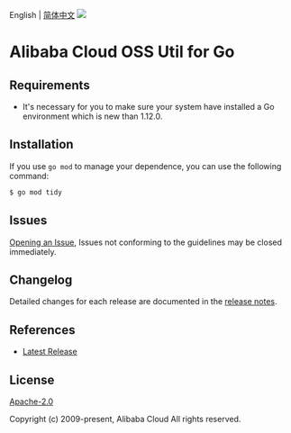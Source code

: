 English | [简体中文](README-CN.md)
![](https://aliyunsdk-pages.alicdn.com/icons/AlibabaCloud.svg)

# Alibaba Cloud OSS Util for Go

## Requirements
- It's necessary for you to make sure your system have installed a Go environment which is new than 1.12.0.

## Installation
If you use `go mod` to manage your dependence, you can use the following command:

```sh
$ go mod tidy
```

## Issues
[Opening an Issue](https://github.com/aliyun/alibabacloud-oss-sdk/issues/new), Issues not conforming to the guidelines may be closed immediately.

## Changelog
Detailed changes for each release are documented in the [release notes](./ChangeLog.txt).

## References
* [Latest Release](https://github.com/aliyun/alibabacloud-oss-sdk)

## License
[Apache-2.0](http://www.apache.org/licenses/LICENSE-2.0)

Copyright (c) 2009-present, Alibaba Cloud All rights reserved.